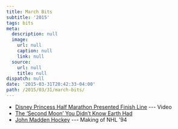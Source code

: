 ```yaml
---
title: March Bits
subtitle: '2015'
tags: bits
meta:
  description: null
  image:
    url: null
    caption: null
    link: null
  source:
    url: null
    title: null
dispatch: null
date: '2015-03-31T20:42:33-04:00'
path: /2015/03/31/march-bits/
---
```

* [Disney Princess Half Marathon Presented Finish Line][fl] --- Video
* [The ‘Second Moon’ You Didn’t Know Earth Had][second]
* [John Madden Hockey][nhl94] --- Making of NHL ’94

[fl]: https://www.youtube.com/watch?v=6aRz-SjsDaE#t=3611
[second]: http://blogs.discovermagazine.com/crux/2015/03/02/earth-second-moon/
[nhl94]: http://readonlymemory.vg/john-madden-hockey "How a Lousy Football Game Birthed a Bastard and Led to the Greatest Hockey Game of All-Time"

